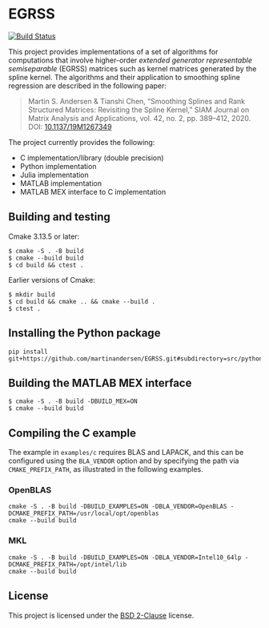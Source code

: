 # EGRSS

[![Build Status](https://travis-ci.org/martinandersen/EGRSS.svg?branch=master)](https://travis-ci.org/martinandersen/EGRSS)

This project provides implementations of a set of algorithms for computations that involve higher-order *extended generator representable semiseparable* (EGRSS) matrices such as kernel matrices generated by the spline kernel. The algorithms and their application to smoothing spline regression are described in the following paper:

> Martin S. Andersen & Tianshi Chen, “Smoothing Splines and Rank
> Structured Matrices: Revisiting the Spline Kernel,” SIAM Journal on
> Matrix Analysis and Applications, vol. 42, no. 2,
> pp. 389–412, 2020.
> DOI: [10.1137/19M1267349](http://dx.doi.org/10.1137/19M1267349)

The project currently provides the following:

- C implementation/library (double precision)
- Python implementation
- Julia implementation
- MATLAB implementation
- MATLAB MEX interface to C implementation

## Building and testing

Cmake 3.13.5 or later:

```
$ cmake -S . -B build
$ cmake --build build
$ cd build && ctest .
```

Earlier versions of Cmake:

```
$ mkdir build
$ cd build && cmake .. && cmake --build .
$ ctest .
```

## Installing the Python package

```
pip install git+https://github.com/martinandersen/EGRSS.git#subdirectory=src/python
```

## Building the MATLAB MEX interface

```
$ cmake -S . -B build -DBUILD_MEX=ON
$ cmake --build build
```

## Compiling the C example

The example in `examples/c` requires BLAS and LAPACK, and this can be configured using the `BLA_VENDOR` option and by specifying the path via `CMAKE_PREFIX_PATH`, as illustrated in the following examples.

### OpenBLAS

```
cmake -S . -B build -DBUILD_EXAMPLES=ON -DBLA_VENDOR=OpenBLAS -DCMAKE_PREFIX_PATH=/usr/local/opt/openblas
cmake --build build
```

### MKL

```
cmake -S . -B build -DBUILD_EXAMPLES=ON -DBLA_VENDOR=Intel10_64lp -DCMAKE_PREFIX_PATH=/opt/intel/lib
cmake --build build
```

## License

This project is licensed under the [BSD 2-Clause](LICENSE) license.
